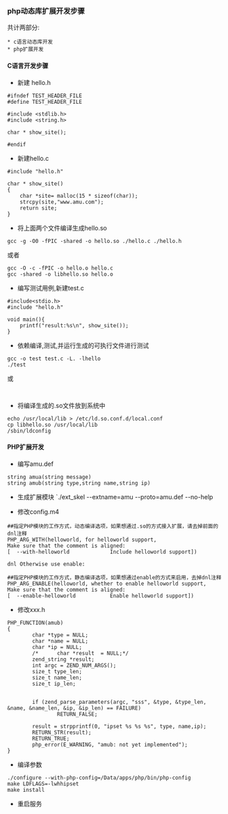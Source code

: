 ### php动态库扩展开发步骤

共计两部分:

    * c语言动态库开发
    * php扩展开发

#### C语言开发步骤

* 新建 hello.h

```
#ifndef TEST_HEADER_FILE
#define TEST_HEADER_FILE

#include <stdlib.h>
#include <string.h>

char * show_site();

#endif
```

* 新建hello.c

```
#include "hello.h"

char * show_site()
{
	char *site= malloc(15 * sizeof(char));
	strcpy(site,"www.amu.com");
	return site;
}
```
* 将上面两个文件编译生成hello.so

```
gcc -g -O0 -fPIC -shared -o hello.so ./hello.c ./hello.h
```
或者
```
gcc -O -c -fPIC -o hello.o hello.c
gcc -shared -o libhello.so hello.o
```

* 编写测试用例,新建test.c

```
#include<stdio.h>
#include "hello.h"

void main(){
	printf("result:%s\n", show_site());
}
```

* 依赖编译,测试,并运行生成的可执行文件进行测试

```
gcc -o test test.c -L. -lhello
./test
```
或

```


```

* 将编译生成的.so文件放到系统中

```
echo /usr/local/lib > /etc/ld.so.conf.d/local.conf
cp libhello.so /usr/local/lib
/sbin/ldconfig
```
#### PHP扩展开发

* 编写amu.def

```
string amua(string message)
string amub(string type,string name,string ip)

```

* 生成扩展模块
`./ext_skel --extname=amu --proto=amu.def --no-help

* 修改config.m4

```
##指定PHP模块的工作方式，动态编译选项，如果想通过.so的方式接入扩展，请去掉前面的dnl注释
PHP_ARG_WITH(helloworld, for helloworld support,
Make sure that the comment is aligned:
[  --with-helloworld             Include helloworld support])

dnl Otherwise use enable:

##指定PHP模块的工作方式，静态编译选项，如果想通过enable的方式来启用，去掉dnl注释
PHP_ARG_ENABLE(helloworld, whether to enable helloworld support,
Make sure that the comment is aligned:
[  --enable-helloworld           Enable helloworld support])
```
* 修改xxx.h
```
PHP_FUNCTION(amub)
{
        char *type = NULL;
        char *name = NULL;
        char *ip = NULL;
        /*      char *result  = NULL;*/
        zend_string *result;
        int argc = ZEND_NUM_ARGS();
        size_t type_len;
        size_t name_len;
        size_t ip_len;
    

        if (zend_parse_parameters(argc, "sss", &type, &type_len, &name, &name_len, &ip, &ip_len) == FAILURE) 
                RETURN_FALSE;

        result = strpprintf(0, "ipset %s %s %s", type, name,ip);
        RETURN_STR(result);    
        RETURN_TRUE;
        php_error(E_WARNING, "amub: not yet implemented");
}

```

* 编译参数

```
./configure --with-php-config=/Data/apps/php/bin/php-config
make LDFLAGS=-lwhhipset
make install
```

* 重启服务 
